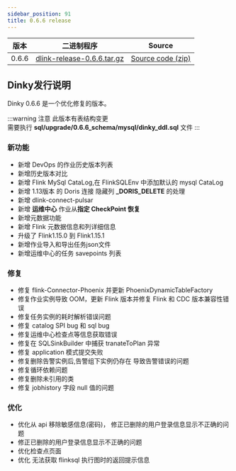 ```yaml
---
sidebar_position: 91
title: 0.6.6 release
---
```


| 版本    | 二进制程序                                                                                                                 | Source                                                                                |
|-------|-----------------------------------------------------------------------------------------------------------------------|---------------------------------------------------------------------------------------|
| 0.6.6 | [dlink-release-0.6.6.tar.gz](https://github.com/DataLinkDC/dlink/releases/download/v0.6.6/dlink-release-0.6.6.tar.gz) | [Source code (zip)](https://github.com/DataLinkDC/dlink/archive/refs/tags/v0.6.6.zip) |

## Dinky发行说明

Dinky 0.6.6 是一个优化修复的版本。

:::warning 注意
此版本有表结构变更 <br/>
需要执行 **sql/upgrade/0.6.6_schema/mysql/dinky_ddl.sql** 文件
:::

### 新功能

- 新增 DevOps 的作业历史版本列表
- 新增历史版本对比
- 新增 Flink MySql CataLog,在 FlinkSQLEnv 中添加默认的 mysql CataLog
- 新增 1.13版本 的 Doris 连接 隐藏列 **_DORIS_DELETE** 的处理
- 新增 dlink-connect-pulsar
- 新增 **运维中心** 作业从**指定 CheckPoint 恢复**
- 新增元数据功能
- 新增 Flink 元数据信息和列详细信息
- 升级了 Flink1.15.0 到 Flink1.15.1
- 新增作业导入和导出任务json文件
- 新增运维中心的任务 savepoints 列表

### 修复

- 修复 flink-Connector-Phoenix 并更新 PhoenixDynamicTableFactory
- 修复作业实例导致 OOM，更新 Flink 版本并修复 Flink 和 CDC 版本兼容性错误
- 修复任务实例的耗时解析错误问题
- 修复 catalog SPI bug 和 sql bug
- 修复运维中心检查点等信息获取错误
- 修复在 SQLSinkBuilder 中捕获 tranateToPlan 异常
- 修复 application 模式提交失败
- 修复删除告警实例后,告警组下实例仍存在 导致告警错误的问题
- 修复循环依赖问题
- 修复删除未引用的类
- 修复 jobhistory 字段 null 值的问题

### 优化

- 优化从 api 移除敏感信息(密码)， 修正已删除的用户登录信息显示不正确的问题
- 修正已删除的用户登录信息显示不正确的问题
- 优化检查点页面
- 优化 无法获取 flinksql 执行图时的返回提示信息
